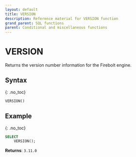 ```yaml
---
layout: default
title: VERSION
description: Reference material for VERSION function
grand_parent: SQL functions
parent: Conditional and miscellaneous functions
---
```


# VERSION

Returns the version number information for the Firebolt engine. 

## Syntax
{: .no_toc}

```sql
VERSION()
```

## Example
{: .no_toc}

```sql
SELECT
    VERSION();
```

**Returns**: `3.11.0`
